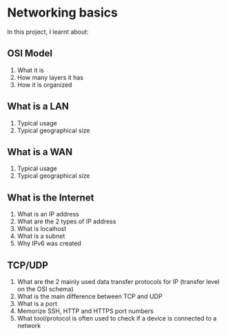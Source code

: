 # Networking basics
In this project, I learnt about:

## OSI Model
1. What it is
1. How many layers it has
1. How it is organized

## What is a LAN
1. Typical usage
1. Typical geographical size

## What is a WAN
1. Typical usage
1. Typical geographical size

## What is the Internet
1. What is an IP address
1. What are the 2 types of IP address
1. What is localhost
1. What is a subnet
1. Why IPv6 was created

## TCP/UDP
1. What are the 2 mainly used data transfer protocols for IP (transfer level on the OSI schema)
1. What is the main difference between TCP and UDP
1. What is a port
1. Memorize SSH, HTTP and HTTPS port numbers
1. What tool/protocol is often used to check if a device is connected to a network
